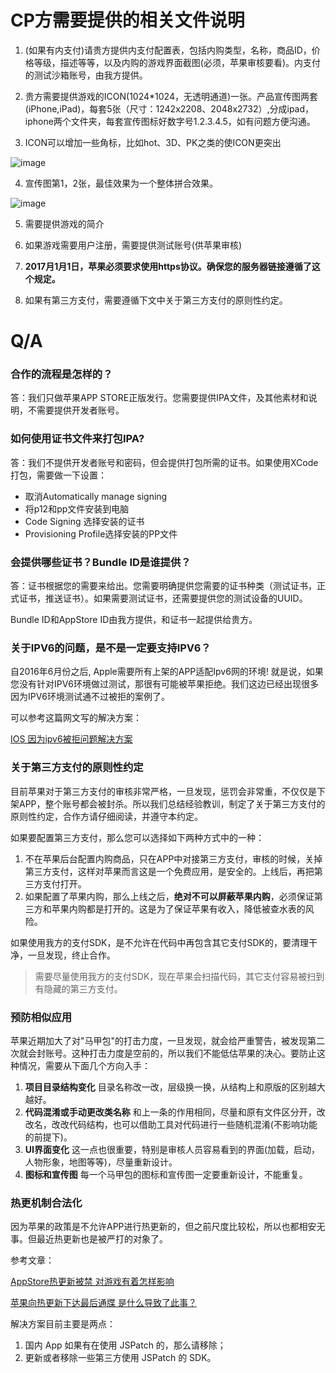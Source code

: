 # CP方需要提供的相关文件说明

1. (如果有内支付)请贵方提供内支付配置表，包括内购类型，名称，商品ID，价格等级，描述等等，以及内购的游戏界面截图(必须，苹果审核要看)。内支付的测试沙箱账号，由我方提供。

2. 贵方需要提供游戏的ICON(1024*1024，无透明通道)一张。产品宣传图两套(iPhone,iPad)，每套5张（尺寸：1242x2208、2048x2732）,分成ipad，iphone两个文件夹，每套宣传图标好数字号1.2.3.4.5，如有问题方便沟通。

3. ICON可以增加一些角标，比如hot、3D、PK之类的使ICON更突出

 ![image](http://tools.asostar.com/assets/img/Picture1.png)

4. 宣传图第1，2张，最佳效果为一个整体拼合效果。

 ![image](http://tools.asostar.com/assets/img/Picture2.png)

5. 需要提供游戏的简介

6. 如果游戏需要用户注册，需要提供测试账号(供苹果审核)

7. **2017月1月1日，苹果必须要求使用https协议。确保您的服务器链接遵循了这个规定。**

8. 如果有第三方支付，需要遵循下文中关于第三方支付的原则性约定。


# Q/A

### 合作的流程是怎样的？

答：我们只做苹果APP STORE正版发行。您需要提供IPA文件，及其他素材和说明，不需要提供开发者账号。

### 如何使用证书文件来打包IPA?

答：我们不提供开发者账号和密码，但会提供打包所需的证书。如果使用XCode打包，需要做一下设置：

* 取消Automatically manage signing
* 将p12和pp文件安装到电脑
* Code Signing 选择安装的证书
* Provisioning Profile选择安装的PP文件

### 会提供哪些证书？Bundle ID是谁提供？

答：证书根据您的需要来给出。您需要明确提供您需要的证书种类（测试证书，正式证书，推送证书）。如果需要测试证书，还需要提供您的测试设备的UUID。

Bundle ID和AppStore ID由我方提供，和证书一起提供给贵方。

### 关于IPV6的问题，是不是一定要支持IPV6？

自2016年6月份之后, Apple需要所有上架的APP适配Ipv6网的环境! 就是说，如果您没有针对IPV6环境做过测试，那很有可能被苹果拒绝。我们这边已经出现很多因为IPV6环境测试通不过被拒的案例了。

可以参考这篇网文写的解决方案：

[IOS 因为ipv6被拒问题解决方案](http://blog.csdn.net/lk623177086/article/details/52273863)

### 关于第三方支付的原则性约定

目前苹果对于第三方支付的审核非常严格，一旦发现，惩罚会非常重，不仅仅是下架APP，整个账号都会被封杀。所以我们总结经验教训，制定了关于第三方支付的原则性约定，合作方请仔细阅读，并遵守本约定。

如果要配置第三方支付，那么您可以选择如下两种方式中的一种：

1. 不在苹果后台配置内购商品，只在APP中对接第三方支付，审核的时候，关掉第三方支付，这样对苹果而言这是一个免费应用，是安全的。上线后，再把第三方支付打开。
2. 如果配置了苹果内购，那么上线之后，**绝对不可以屏蔽苹果内购**，必须保证第三方和苹果内购都是打开的。这是为了保证苹果有收入，降低被查水表的风险。

如果使用我方的支付SDK，是不允许在代码中再包含其它支付SDK的，要清理干净，一旦发现，终止合作。

> 需要尽量使用我方的支付SDK，现在苹果会扫描代码，其它支付容易被扫到有隐藏的第三方支付。

### 预防相似应用

苹果近期加大了对"马甲包"的打击力度，一旦发现，就会给严重警告，被发现第二次就会封账号。这种打击力度是空前的，所以我们不能低估苹果的决心。要防止这种情况，需要从下面几个方向入手：

1. **项目目录结构变化** 目录名称改一改，层级换一换，从结构上和原版的区别越大越好。
2. **代码混淆或手动更改类名称** 和上一条的作用相同，尽量和原有文件区分开，改改名，改改代码结构，也可以借助工具对代码进行一些随机混淆(不影响功能的前提下)。
3. **UI界面变化** 这一点也很重要，特别是审核人员容易看到的界面(加载，启动，人物形象，地图等等)，尽量重新设计。
4. **图标和宣传图** 每一个马甲包的图标和宣传图一定要重新设计，不能重复。

### 热更机制合法化

因为苹果的政策是不允许APP进行热更新的，但之前尺度比较松，所以也都相安无事。但最近热更新也是被严打的对象了。

参考文章：

[AppStore热更新被禁 对游戏有着怎样影响](http://www.72g.com/news/165444.html)

[苹果向热更新下达最后通牒 是什么导致了此事？](http://tech.163.com/17/0309/13/CF3EPTS900097U7R.html)

解决方案目前主要是两点：

1. 国内 App 如果有在使用 JSPatch 的，那么请移除；
2. 更新或者移除一些第三方使用 JSPatch 的 SDK。